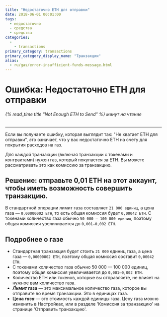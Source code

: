 ```yaml
---
title: "Недостаточно ETH для отправки"
date: 2018-06-01 00:01:00
tags:
  - недостаточно
  - средства
  - средства
categories:
  - 
    - transactions
primary_category: transactions
primary_category_display_name: "Транзакции"
alias:
  - ru/gas/error-insufficient-funds-message.html
---
```


# **Ошибка: Недостаточно ETH для отправки**

###### {% read_time title "Not Enough ETH to Send" %} минут на чтение

* * *

Если вы получаете ошибку, которая выглядит так: "Не хватает ETH для отправки", это означает, что у вас недостаточно ETH на счету для покрытия расходов на газ.

Для каждой транзакции (включая транзакции с токенами и контрактами) нужен газ, который покупается за ETH. Вы можете рассматривать это как комиссию за транзакцию.

## **Решение: отправьте 0,01 ETH на этот аккаунт, чтобы иметь возможность совершить транзакцию.**

В стандартной операции лимит газа составляет `21 000 единиц`, а цена газа — `0,00000002 ETH`, то есть общая комиссия будет `0,00042 ETH`. С токенами количество газа обычно `50 000 — 100 000 единиц`, поэтому общая комиссия увеличивается до `0,001–0,002 ETH`.

## **Подробнее о газе**

-   Стандартная транзакция будет стоить `21 000` единиц газа, а цена газа — `0,00000002 ETH`, поэтому общая комиссия составит `0,00042 ETH`.
-   С токенами количество газа обычно 50 000 — 100 000 единиц, поэтому общая комиссия увеличивается до `0,001–0,002 ETH`.
-   Количество ETH или токенов, которые вы отправляете, не влияет на нужное вам количество газа.
-   **_Лимит_ газа** — это максимальное количество газа, которое вы отправите во время транзакции. Это в единицах газа.
-   **Цена _газа_** — это стоимость каждой единицы газа. Цену газа можно изменить в Настройках, или в разделе 'Комиссия за транзакцию' на странице 'Отправить транзакцию'. 
